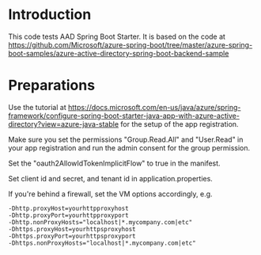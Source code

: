 # Introduction

This code tests AAD Spring Boot Starter. It is based on the code at 
https://github.com/Microsoft/azure-spring-boot/tree/master/azure-spring-boot-samples/azure-active-directory-spring-boot-backend-sample

# Preparations

Use the tutorial at https://docs.microsoft.com/en-us/java/azure/spring-framework/configure-spring-boot-starter-java-app-with-azure-active-directory?view=azure-java-stable
for the setup of the app registration.

Make sure you set the permissions "Group.Read.All" and "User.Read" in your app registration and run the admin consent
for the group permission.

Set the "oauth2AllowIdTokenImplicitFlow" to true in the manifest.

Set client id and secret, and tenant id in application.properties.

If you're behind a firewall, set the VM options accordingly, e.g.

```
-Dhttp.proxyHost=yourhttpproxyhost 
-Dhttp.proxyPort=yourhttpproxyport 
-Dhttp.nonProxyHosts="localhost|*.mycompany.com|etc" 
-Dhttps.proxyHost=yourhttpsproxyhost 
-Dhttps.proxyPort=yourhttpsproxyport 
-Dhttps.nonProxyHosts="localhost|*.mycompany.com|etc"
```
